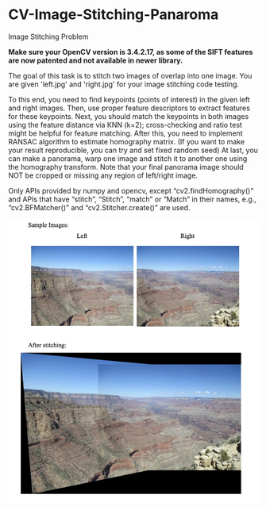 # CV-Image-Stitching-Panaroma

Image Stitching Problem

**Make sure your OpenCV version is 3.4.2.17, as some of the SIFT features are now patented and not available in newer library.**

The goal of this task is to stitch two images of overlap into one image.
You are given 'left.jpg' and 'right.jpg' for your image stitching code testing.

To this end, you need to find keypoints (points of interest) in the given left and right images.
Then, use proper feature descriptors to extract features for these keypoints.
Next, you should match the keypoints in both images using the feature distance via KNN (k=2);
cross-checking and ratio test might be helpful for feature matching.
After this, you need to implement RANSAC algorithm to estimate homography matrix.
(If you want to make your result reproducible, you can try and set fixed random seed)
At last, you can make a panorama, warp one image and stitch it to another one using the homography transform.
Note that your final panorama image should NOT be cropped or missing any region of left/right image.

Only APIs provided by numpy and opencv, except “cv2.findHomography()” and
APIs that have “stitch”, “Stitch”, “match” or “Match” in their names, e.g., “cv2.BFMatcher()” and
“cv2.Stitcher.create()” are used.

![imagestitching](imagestitched.png)
